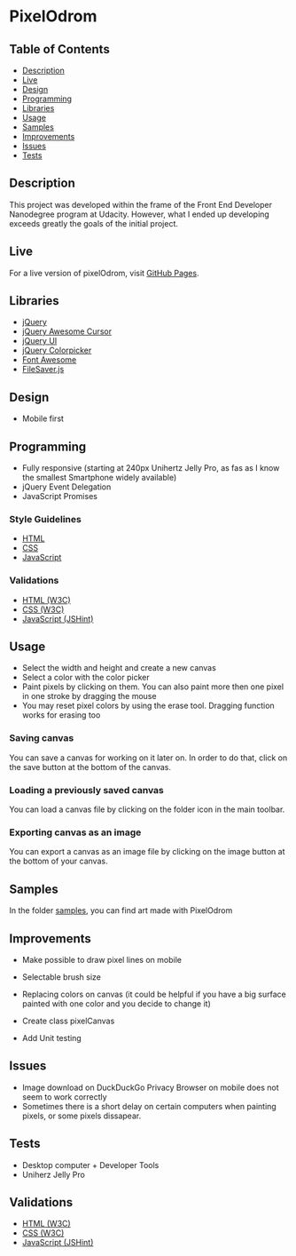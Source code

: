 # PixelOdrom

## Table of Contents
- [Description](#description)
- [Live](#live)
- [Design](#design)
- [Programming](#programming)
- [Libraries](#libraries)
- [Usage](#usage)
- [Samples](#samples)
- [Improvements](#improvements)
- [Issues](#issues)
- [Tests](#tests)

## Description
This project was developed within the frame of the Front End Developer Nanodegree program at Udacity. However, what I ended up developing exceeds greatly the goals of the initial project.

## Live
For a live version of pixelOdrom, visit [GitHub Pages](https://vibueno.github.io/pixelodrom).

## Libraries
* [jQuery](https://jquery.com)
* [jQuery Awesome Cursor](https://jwarby.github.io/jquery-awesome-cursor)
* [jQuery UI](https://jqueryui.com)
* [jQuery Colorpicker](http://bgrins.github.io/spectrum)
* [Font Awesome](https://fontawesome.com)
* [FileSaver.js](https://github.com/eligrey/FileSaver.js)

## Design
* Mobile first

## Programming
* Fully responsive (starting at 240px Unihertz Jelly Pro, as fas as I know the smallest Smartphone widely available)
* jQuery Event Delegation
* JavaScript Promises

### Style Guidelines
* [HTML](https://validator.w3.org)
* [CSS](http://udacity.github.io/frontend-nanodegree-styleguide/css.html)
* [JavaScript](http://udacity.github.io/frontend-nanodegree-styleguide/javascript.html)

### Validations
* [HTML (W3C)](https://validator.w3.org)
* [CSS (W3C)](https://jigsaw.w3.org/css-validator)
* [JavaScript (JSHint)](https://jshint.com)

## Usage
* Select the width and height and create a new canvas
* Select a color with the color picker
* Paint pixels by clicking on them. You can also paint more then one pixel in one stroke by dragging the mouse
* You may reset pixel colors by using the erase tool. Dragging function works for erasing too

### Saving canvas
You can save a canvas for working on it later on. In order to do that, click on the save button at the bottom of the canvas.

### Loading a previously saved canvas
You can load a canvas file by clicking on the folder icon in the main toolbar.

### Exporting canvas as an image
You can export a canvas as an image file by clicking on the image button at the bottom of your canvas.

## Samples
In the folder [samples](https://github.com/vibueno/PixelOdrom/tree/master/samples), you can find art made with PixelOdrom

## Improvements
* Make possible to draw pixel lines on mobile
* Selectable brush size
* Replacing colors on canvas (it could be helpful if you have a big surface painted with one color and you decide to change it)

* Create class pixelCanvas
* Add Unit testing

## Issues
* Image download on DuckDuckGo Privacy Browser on mobile does not seem to work correctly
* Sometimes there is a short delay on certain computers when painting pixels, or some pixels dissapear.

## Tests
* Desktop computer + Developer Tools
* Uniherz Jelly Pro

## Validations
* [HTML (W3C)](https://validator.w3.org)
* [CSS (W3C)](https://jigsaw.w3.org/css-validator)
* [JavaScript (JSHint)](https://jshint.com)